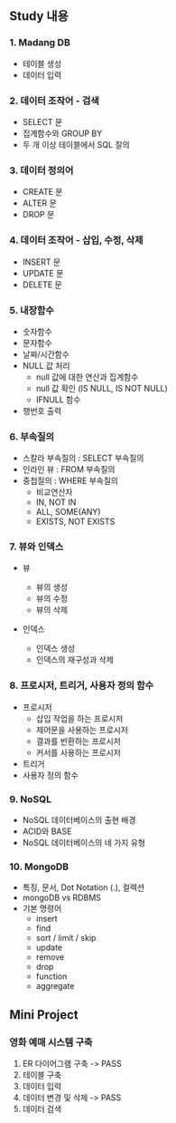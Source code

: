 ## Study 내용
### 1. Madang DB
- 테이블 생성
- 데이터 입력

### 2. 데이터 조작어 - 검색
- SELECT 문
- 집계함수와 GROUP BY
- 두 개 이상 테이블에서 SQL 질의

### 3. 데이터 정의어
- CREATE 문
- ALTER 문
- DROP 문

### 4. 데이터 조작어 - 삽입, 수정, 삭제
- INSERT 문
- UPDATE 문
- DELETE 문

### 5. 내장함수
- 숫자함수
- 문자함수
- 날짜/시간함수
- NULL 값 처리
    - null 값에 대한 연산과 집계함수
    - null 값 확인 (IS NULL, IS NOT NULL)
    - IFNULL 함수
- 행번호 출력

### 6. 부속질의
- 스칼라 부속질의 : SELECT 부속질의
- 인라인 뷰 : FROM 부속질의
- 중첩질의 : WHERE 부속질의
    - 비교연산자
    - IN, NOT IN
    - ALL, SOME(ANY)
    - EXISTS, NOT EXISTS

### 7. 뷰와 인덱스
- 뷰
    - 뷰의 생성
    - 뷰의 수정
    - 뷰의 삭제

- 인덱스
    - 인덱스 생성
    - 인덱스의 재구성과 삭제

### 8. 프로시저, 트리거, 사용자 정의 함수
- 프로시저
    - 삽입 작업을 하는 프로시저
    - 제어문을 사용하는 프로시저
    - 결과를 반환하는 프로시저
    - 커서를 사용하는 프로시저
- 트리거
- 사용자 정의 함수

### 9. NoSQL
- NoSQL 데이터베이스의 출현 배경
- ACID와 BASE
- NoSQL 데이터베이스의 네 가지 유형
 
### 10. MongoDB
- 특징, 문서, Dot Notation (.), 컬렉션
- mongoDB vs RDBMS
- 기본 명령어
    - insert
    - find
    - sort / limit / skip
    - update
    - remove
    - drop
    - function
    - aggregate


## Mini Project
### 영화 예매 시스템 구축
1. ER 다이어그램 구축 -> PASS
2. 테이블 구축
3. 데이터 입력
4. 데이터 변경 및 삭제 -> PASS
5. 데이터 검색

